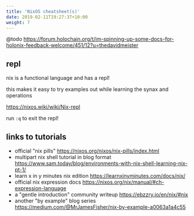 ```yaml
---
title: 'NixOS cheatsheet(s)'
date: 2019-02-11T19:27:37+10:00
weight: 7
---
```


@todo https://forum.holochain.org/t/im-spinning-up-some-docs-for-holonix-feedback-welcome/451/12?u=thedavidmeister

## repl

nix is a functional language and has a repl!

this makes it easy to try examples out while learning the synax and operations

https://nixos.wiki/wiki/Nix-repl

run `:q` to exit the repl!

## links to tutorials

- official "nix pills" https://nixos.org/nixos/nix-pills/index.html
- multipart nix shell tutorial in blog format https://www.sam.today/blog/environments-with-nix-shell-learning-nix-pt-1/
- learn x in y minutes nix edition https://learnxinyminutes.com/docs/nix/
- official nix expression docs https://nixos.org/nix/manual/#ch-expression-language
- a "gentle introduction" community writeup https://ebzzry.io/en/nix/#nix
- another "by example" blog series https://medium.com/@MrJamesFisher/nix-by-example-a0063a1a4c55
